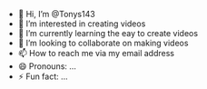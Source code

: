- 👋 Hi, I’m @Tonys143
- 👀 I’m interested in creating videos
- 🌱 I’m currently learning the eay to create videos
- 💞️ I’m looking to collaborate on making videos
- 📫 How to reach me via my email address
- 😄 Pronouns: ...
- ⚡ Fun fact: ...

<!---
Tonys143/Tonys143 is a ✨ special ✨ repository because its `README.md` (this file) appears on your GitHub profile.
You can click the Preview link to take a look at your changes.
--->
